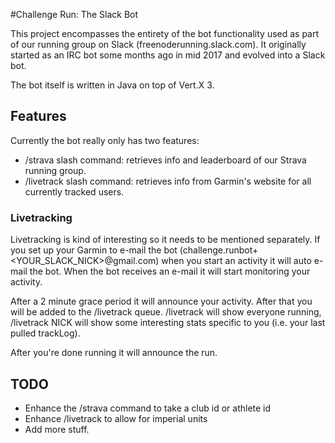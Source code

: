 #Challenge Run: The Slack Bot

This project encompasses the entirety of the bot functionality used as part of our
running group on Slack (freenoderunning.slack.com). It originally started as an IRC bot
some months ago in mid 2017 and evolved into a Slack bot.

The bot itself is written in Java on top of Vert.X 3.

## Features
Currently the bot really only has two features:
* /strava slash command: retrieves info and leaderboard of our Strava running group.
* /livetrack slash command: retrieves info from Garmin's website for all currently tracked users.

### Livetracking
Livetracking is kind of interesting so it needs to be mentioned separately. If you set up your
Garmin to e-mail the bot (challenge.runbot+<YOUR_SLACK_NICK>@gmail.com) when you start an
activity it will auto e-mail the bot. When the bot receives an e-mail it will start monitoring
your activity.

After a 2 minute grace period it will announce your activity. After that you will be added to the
/livetrack queue. /livetrack will show everyone running, /livetrack NICK will show some interesting
stats specific to you (i.e. your last pulled trackLog).

After you're done running it will announce the run.

## TODO
* Enhance the /strava command to take a club id or athlete id
* Enhance /livetrack to allow for imperial units
* Add more stuff.

